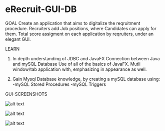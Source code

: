 # eRecruit-GUI-DB

GOAL
Create an application that aims to digitalize the reqruitment procedure. 
Recruiters add Job positions, where Candidates can apply for them.
Total score assigment on each application by reqruiters, under an elegant GUI.

LEARN
1) In depth understanding of JDBC and JavaFX
Connection between Java and mySQL Database
Use of all of the basics of JavaFX. 
Mutli window/tab application with, emphasizing in appearance as well.

2) Gain Mysql Database knowledge, by creating a mySQL database using:
-mySQL Stored Procedures
-mySQL Triggers




GUI-SCREENSHOTS 

![alt text](https://i.imgur.com/YxCwxnP.png)

![alt text](https://i.imgur.com/MlPnTnd.png)

![alt text](https://i.imgur.com/QWTks4c.png)


